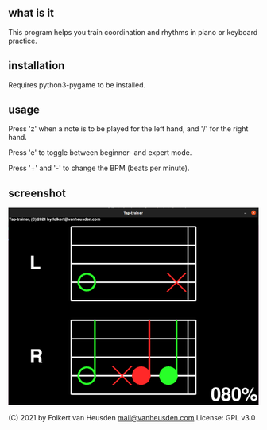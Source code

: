 what is it
----------
This program helps you train coordination and rhythms in piano or keyboard practice.


installation
------------
Requires python3-pygame to be installed.


usage
-----
Press 'z' when a note is to be played for the left hand,
and '/' for the right hand.

Press 'e' to toggle between beginner- and expert mode.

Press '+' and '-' to change the BPM (beats per minute).


screenshot
----------
![screenshot](imgs/tap-trainer.png)


(C) 2021 by Folkert van Heusden <mail@vanheusden.com>
License: GPL v3.0

